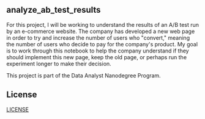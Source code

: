 ## analyze_ab_test_results

For this project, I will be working to understand the results of an A/B test run by an e-commerce website. The company has developed a new web page in order to try and increase the number of users who "convert," meaning the number of users who decide to pay for the company's product. My goal is to work through this notebook to help the company understand if they should implement this new page, keep the old page, or perhaps run the experiment longer to make their decision.

This project is part of the Data Analyst Nanodegree Program.

## License

[LICENSE]

[LICENSE]: https://github.com/dyuwagoya/analyze_ab_test_results/blob/main/LICENSE